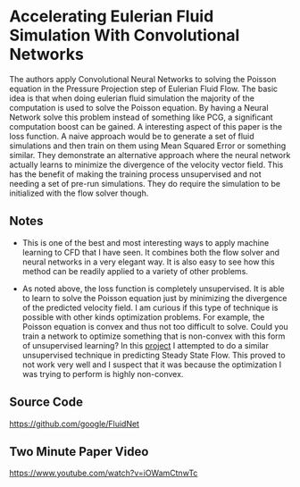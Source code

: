 
# Accelerating Eulerian Fluid Simulation With Convolutional Networks

The authors apply Convolutional Neural Networks to solving the Poisson equation in the Pressure Projection step of Eulerian Fluid Flow. The basic idea is that when doing eulerian fluid simulation the majority of the computation is used to solve the Poisson equation. By having a Neural Network solve this problem instead of something like PCG, a significant computation boost can be gained. A interesting aspect of this paper is the loss function. A naive approach would be to generate a set of fluid simulations and then train on them using Mean Squared Error or something similar. They demonstrate an alternative approach where the neural network actually learns to minimize the divergence of the velocity vector field. This has the benefit of making the training process unsupervised and not needing a set of pre-run simulations. They do require the simulation to be initialized with the flow solver though.

## Notes

- This is one of the best and most interesting ways to apply machine learning to CFD that I have seen. It combines both the flow solver and neural networks in a very elegant way. It is also easy to see how this method can be readily applied to a variety of other problems.

- As noted above, the loss function is completely unsupervised. It is able to learn to solve the Poisson equation just by minimizing the divergence of the predicted velocity field. I am curious if this type of technique is possible with other kinds optimization problems. For example, the Poisson equation is convex and thus not too difficult to solve. Could you train a network to optimize something that is non-convex with this form of unsupervised learning? In this [project](https://github.com/loliverhennigh/Steady-State-Flow-With-Neural-Nets/tree/boundary_learning) I attempted to do a similar unsupervised technique in predicting Steady State Flow. This proved to not work very well and I suspect that it was because the optimization I was trying to perform is highly non-convex.

## Source Code

https://github.com/google/FluidNet

## Two Minute Paper Video

https://www.youtube.com/watch?v=iOWamCtnwTc

